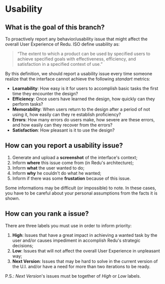 # Usability
## What is the goal of this branch?
To proactively report any behavior/usability issue that might affect the overall User Experience of Redu. ISO define usability as: 
> “The extent to which a product can be used by specified users to achieve specified goals with effectiveness, efficiency, and satisfaction in a specified context of use.”

By this definition, we should report a usability issue every time someone realize that the interface cannot achieve the following *standart* metrics:
- **Learnability**: How easy is it for users to accomplish basic tasks the first time they encounter the design?
- **Efficiency**: Once users have learned the design, how quickly can they perform tasks?
- **Memorability**: When users return to the design after a period of not using it, how easily can they re establish proficiency?
- **Errors**: How many errors do users make, how severe are these errors, and how easily can they recover from the errors?
- **Satisfaction**: How pleasant is it to use the design?

## How can you report a usability issue?

1. Generate and upload a **screenshot** of the interface's context;
2. Inform **where** this issue come from (in Redu's architecture);
3. Inform **what** the user wanted to do;
4. Inform **why** he couldn't do what he wanted;
5. Inform if there was some **frustation** because of this issue.

Some informations may be difficult (or impossible) to note. In these cases, you have to be careful about your personal assumptions from the facts it is shown.
## How can you rank a issue?
There are three labels you must use in order to inform priority:

1. **High**: Issues that have a great impact in achieving a wanted task by the user and/or causes impediment in accomplish Redu's strategic decisions;
2. **Low**: Issues that will not affect the overall User Experience in unpleasant way;
3. **Next Version**: Issues that may be hard to solve in the current version of the U.I. and/or have a need for more than two iterations to be ready.

P.S.: _Next Version_'s issues must be together of _High_ or _Low_ labels.
